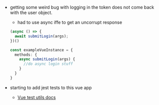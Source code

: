 * getting some weird bug with logging in the token does not come back with the user object.
    * had to use async iffe to get an uncorrupt response
    ```ts
    (async () => {
      await submitLogin(args);
    })()

    const exampleVueInstance = {
      methods: {
        async submitLogin(args) {
          //do async login stuff
        }
      }
    }
    ```

* starting to add jest tests to this vue app
  - <a href="https://test-utils.vuejs.org/guide/#what-is-vue-test-utils" rel="noopener noreferrer">Vue test utils docs</a>